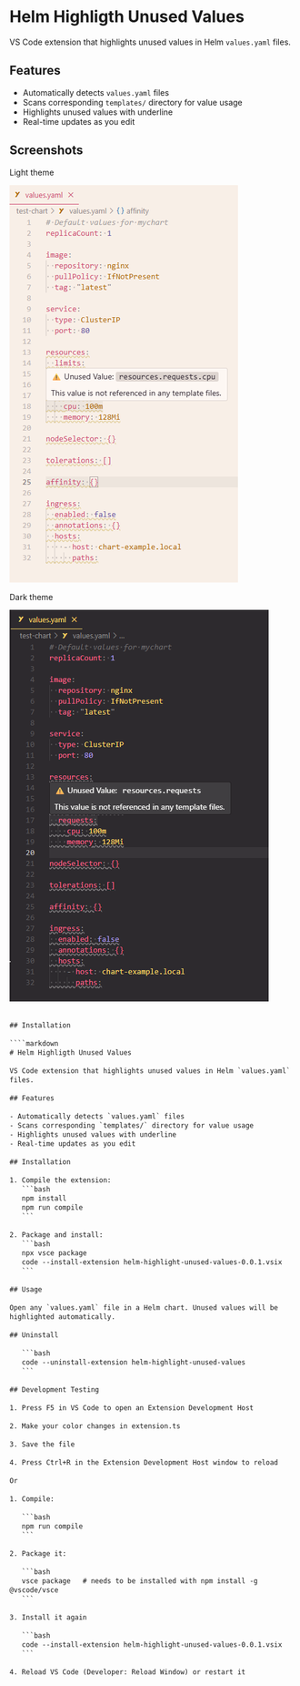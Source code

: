 # Helm Highligth Unused Values
 
VS Code extension that highlights unused values in Helm `values.yaml` files.
 
## Features
 
- Automatically detects `values.yaml` files
- Scans corresponding `templates/` directory for value usage
- Highlights unused values with underline
- Real-time updates as you edit
 
 
## Screenshots
 
Light theme

![Light theme screenshot](docs/images/img-light.png)

Dark theme

![Dark theme screenshot](docs/images/img-dark.png)
````
 
## Installation
 
````markdown
# Helm Highligth Unused Values
 
VS Code extension that highlights unused values in Helm `values.yaml` files.
 
## Features
 
- Automatically detects `values.yaml` files
- Scans corresponding `templates/` directory for value usage
- Highlights unused values with underline
- Real-time updates as you edit
 
## Installation
 
1. Compile the extension:
   ```bash
   npm install
   npm run compile
   ```
 
2. Package and install:
   ```bash
   npx vsce package
   code --install-extension helm-highlight-unused-values-0.0.1.vsix
   ```
 
## Usage
 
Open any `values.yaml` file in a Helm chart. Unused values will be highlighted automatically.
 
## Uninstall
 
   ```bash
   code --uninstall-extension helm-highlight-unused-values
   ```
 
## Development Testing
 
1. Press F5 in VS Code to open an Extension Development Host
 
2. Make your color changes in extension.ts
 
3. Save the file
 
4. Press Ctrl+R in the Extension Development Host window to reload
 
Or
 
1. Compile:
 
   ```bash
   npm run compile
   ```
 
2. Package it:
 
   ```bash
   vsce package   # needs to be installed with npm install -g @vscode/vsce
   ```
 
3. Install it again
 
   ```bash
   code --install-extension helm-highlight-unused-values-0.0.1.vsix
   ```
 
4. Reload VS Code (Developer: Reload Window) or restart it